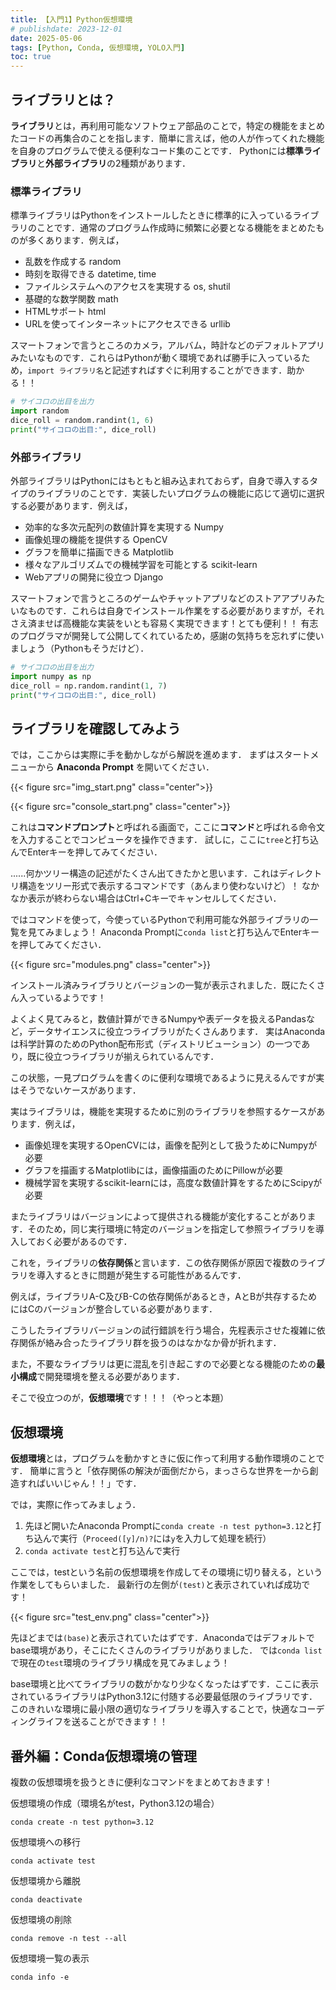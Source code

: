 ```yaml
---
title: 【入門1】Python仮想環境
# publishdate: 2023-12-01
date: 2025-05-06
tags: [Python, Conda, 仮想環境, YOLO入門]
toc: true
---
```


## ライブラリとは？

**ライブラリ**とは，再利用可能なソフトウェア部品のことで，特定の機能をまとめたコードの再集合のことを指します．簡単に言えば，他の人が作ってくれた機能を自身のプログラムで使える便利なコード集のことです．
Pythonには**標準ライブラリ**と**外部ライブラリ**の2種類があります．

### 標準ライブラリ

標準ライブラリはPythonをインストールしたときに標準的に入っているライブラリのことです．通常のプログラム作成時に頻繁に必要となる機能をまとめたものが多くあります．例えば，

- 乱数を作成する random
- 時刻を取得できる datetime, time
- ファイルシステムへのアクセスを実現する os, shutil
- 基礎的な数学関数 math
- HTMLサポート html
- URLを使ってインターネットにアクセスできる urllib

スマートフォンで言うところのカメラ，アルバム，時計などのデフォルトアプリみたいなものです．これらはPythonが動く環境であれば勝手に入っているため，```import ライブラリ名```と記述すればすぐに利用することができます．助かる！！

```python
# サイコロの出目を出力
import random
dice_roll = random.randint(1, 6)
print("サイコロの出目:", dice_roll)
```

### 外部ライブラリ

外部ライブラリはPythonにはもともと組み込まれておらず，自身で導入するタイプのライブラリのことです．実装したいプログラムの機能に応じて適切に選択する必要があります．例えば，

- 効率的な多次元配列の数値計算を実現する Numpy
- 画像処理の機能を提供する OpenCV
- グラフを簡単に描画できる Matplotlib
- 様々なアルゴリズムでの機械学習を可能とする scikit-learn
- Webアプリの開発に役立つ Django

スマートフォンで言うところのゲームやチャットアプリなどのストアアプリみたいなものです．これらは自身でインストール作業をする必要がありますが，それさえ済ませば高機能な実装をいとも容易く実現できます！とても便利！！
有志のプログラマが開発して公開してくれているため，感謝の気持ちを忘れずに使いましょう（Pythonもそうだけど）．

```python
# サイコロの出目を出力
import numpy as np
dice_roll = np.random.randint(1, 7)
print("サイコロの出目:", dice_roll)
```

## ライブラリを確認してみよう

では，ここからは実際に手を動かしながら解説を進めます．
まずはスタートメニューから **Anaconda Prompt** を開いてください．

{{< figure src="img_start.png" class="center">}}

{{< figure src="console_start.png" class="center">}}

これは**コマンドプロンプト**と呼ばれる画面で，ここに**コマンド**と呼ばれる命令文を入力することでコンピュータを操作できます．
試しに，ここに```tree```と打ち込んでEnterキーを押してみてください．

......何かツリー構造の記述がたくさん出てきたかと思います．これはディレクトリ構造をツリー形式で表示するコマンドです（あんまり使わないけど）！
なかなか表示が終わらない場合はCtrl+Cキーでキャンセルしてください．

ではコマンドを使って，今使っているPythonで利用可能な外部ライブラリの一覧を見てみましょう！
Anaconda Promptに```conda list```と打ち込んでEnterキーを押してみてください．

{{< figure src="modules.png" class="center">}}

インストール済みライブラリとバージョンの一覧が表示されました．既にたくさん入っているようです！

よくよく見てみると，数値計算ができるNumpyや表データを扱えるPandasなど，データサイエンスに役立つライブラリがたくさんあります．
実はAnacondaは科学計算のためのPython配布形式（ディストリビューション）の一つであり，既に役立つライブラリが揃えられているんです．

この状態，一見プログラムを書くのに便利な環境であるように見えるんですが実はそうでないケースがあります．

実はライブラリは，機能を実現するために別のライブラリを参照するケースがあります．例えば，

- 画像処理を実現するOpenCVには，画像を配列として扱うためにNumpyが必要
- グラフを描画するMatplotlibには，画像描画のためにPillowが必要
- 機械学習を実現するscikit-learnには，高度な数値計算をするためにScipyが必要

またライブラリはバージョンによって提供される機能が変化することがあります．そのため，同じ実行環境に特定のバージョンを指定して参照ライブラリを導入しておく必要があるのです．

これを，ライブラリの**依存関係**と言います．この依存関係が原因で複数のライブラリを導入するときに問題が発生する可能性があるんです．

例えば，ライブラリA-C及びB-Cの依存関係があるとき，AとBが共存するためにはCのバージョンが整合している必要があります．

こうしたライブラリバージョンの試行錯誤を行う場合，先程表示させた複雑に依存関係が絡み合ったライブラリ群を扱うのはなかなか骨が折れます．

また，不要なライブラリは更に混乱を引き起こすので必要となる機能のための**最小構成**で開発環境を整える必要があります．

そこで役立つのが，**仮想環境**です！！！（やっと本題）

## 仮想環境

**仮想環境**とは，プログラムを動かすときに仮に作って利用する動作環境のことです．
簡単に言うと「依存関係の解決が面倒だから，まっさらな世界を一から創造すればいいじゃん！！」です．

では，実際に作ってみましょう．

1. 先ほど開いたAnaconda Promptに```conda create -n test python=3.12```と打ち込んで実行（```Proceed([y]/n)?```には```y```を入力して処理を続行）
2. ```conda activate test```と打ち込んで実行

ここでは，testという名前の仮想環境を作成してその環境に切り替える，という作業をしてもらいました．
最新行の左側が```(test)```と表示されていれば成功です！

{{< figure src="test_env.png" class="center">}}

先ほどまでは```(base)```と表示されていたはずです．Anacondaではデフォルトでbase環境があり，そこにたくさんのライブラリがありました．
では```conda list```で現在の```test```環境のライブラリ構成を見てみましょう！

base環境と比べてライブラリの数がかなり少なくなったはずです．ここに表示されているライブラリはPython3.12に付随する必要最低限のライブラリです．
このきれいな環境に最小限の適切なライブラリを導入することで，快適なコーディングライフを送ることができます！！

## 番外編：Conda仮想環境の管理

複数の仮想環境を扱うときに便利なコマンドをまとめておきます！

仮想環境の作成（環境名がtest，Python3.12の場合）

```console
conda create -n test python=3.12
```

仮想環境への移行

```console
conda activate test
```

仮想環境から離脱

```console
conda deactivate
```

仮想環境の削除

```console
conda remove -n test --all
```

仮想環境一覧の表示

```console
conda info -e
```
